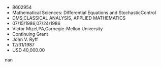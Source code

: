 
* 8602954
* Mathematical Sciences: Differential Equations and StochasticControl
* DMS,CLASSICAL ANALYSIS, APPLIED MATHEMATICS
* 07/15/1986,07/24/1986
* Victor Mizel,PA,Carnegie-Mellon University
* Continuing Grant
* John V. Ryff
* 12/31/1987
* USD 40,000.00

nan

